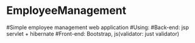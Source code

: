 # EmployeeManagement

#Simple employee management web application 
#Using:
  #Back-end: jsp servlet + hibernate
  #Front-end: Bootstrap, js(validator: just validator)
